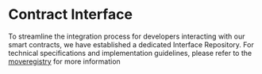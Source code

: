 # Contract Interface

To streamline the integration process for developers interacting with our smart contracts, we have established a dedicated Interface Repository. For technical specifications and implementation guidelines, please refer to the[ ](https://www.moveregistry.com/package/@mmt/clmm-core)[moveregistry](https://www.moveregistry.com/package/@mmt/clmm-core) for more information

